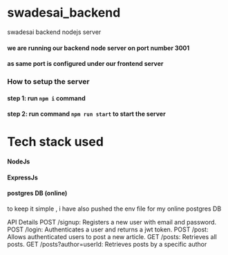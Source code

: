 # swadesai_backend
 swadesai backend nodejs server

#### we are running our  backend node server on port number 3001
#### as same port is configured under our frontend server

### How to setup the server
#### step 1: run `npm i` command
#### step 2: run command `npm run start` to start the server
# Tech stack used
#### NodeJs
#### ExpressJs
#### postgres DB (online)

to keep it simple , i have also pushed the env file for my online postgres DB

API Details
POST /signup: Registers a new user with email and password.
POST /login: Authenticates a user and returns a jwt token.
POST /post: Allows authenticated users to post a new article.
GET /posts: Retrieves all posts.
GET /posts?author=userId: Retrieves posts by a specific author

